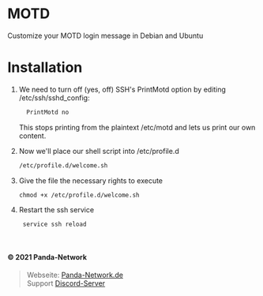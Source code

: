 # MOTD

Customize your MOTD login message in Debian and Ubuntu

# Installation

1. We need to turn off (yes, off) SSH's PrintMotd option by editing /etc/ssh/sshd_config:

   ```bash
     PrintMotd no
   ```

   This stops printing from the plaintext /etc/motd and lets us print our own content.

2. Now we'll place our shell script into /etc/profile.d
   ```bash
   /etc/profile.d/welcome.sh
   ```
3. Give the file the necessary rights to execute
   ```
   chmod +x /etc/profile.d/welcome.sh
   ```
4. Restart the ssh service

   ```bash
    service ssh reload
    ```
<br>

#### © 2021 Panda-Network
> Webseite: [Panda-Network.de](https://panda-network.de) \
> Support [Discord-Server](https://discord.gg/z8ScRvf)


